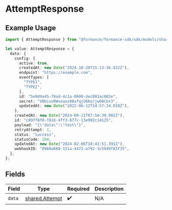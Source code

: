 # AttemptResponse

## Example Usage

```typescript
import { AttemptResponse } from "@formance/formance-sdk/sdk/models/shared";

let value: AttemptResponse = {
  data: {
    config: {
      active: true,
      createdAt: new Date("2024-10-29T15:13:36.922Z"),
      endpoint: "https://example.com",
      eventTypes: [
        "TYPE1",
        "TYPE2",
      ],
      id: "5e9d9a45-78ad-4c1a-8600-dec001ac802e",
      secret: "V0bivxRWveaoz08afqjU6Ko/jwO0Cb+3",
      updatedAt: new Date("2022-06-12T14:57:34.018Z"),
    },
    createdAt: new Date("2024-09-11T07:54:38.902Z"),
    id: "c09ff8f0-f816-4ff3-877c-13e902c14125",
    payload: "{\"data\":\"test\"}",
    retryAttempt: 1,
    status: "success",
    statusCode: 200,
    updatedAt: new Date("2024-02-08T18:41:51.391Z"),
    webhookID: "0960a668-151a-4472-af92-3c5949f83f35",
  },
};
```

## Fields

| Field                                                   | Type                                                    | Required                                                | Description                                             |
| ------------------------------------------------------- | ------------------------------------------------------- | ------------------------------------------------------- | ------------------------------------------------------- |
| `data`                                                  | [shared.Attempt](../../../sdk/models/shared/attempt.md) | :heavy_check_mark:                                      | N/A                                                     |